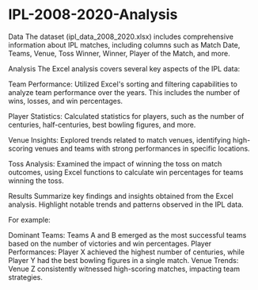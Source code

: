# IPL-2008-2020-Analysis
Data
The dataset (ipl_data_2008_2020.xlsx) includes comprehensive information about IPL matches, including columns such as Match Date, Teams, Venue, Toss Winner, Winner, Player of the Match, and more.

Analysis
The Excel analysis covers several key aspects of the IPL data:

Team Performance: Utilized Excel's sorting and filtering capabilities to analyze team performance over the years. This includes the number of wins, losses, and win percentages.

Player Statistics: Calculated statistics for players, such as the number of centuries, half-centuries, best bowling figures, and more.

Venue Insights: Explored trends related to match venues, identifying high-scoring venues and teams with strong performances in specific locations.

Toss Analysis: Examined the impact of winning the toss on match outcomes, using Excel functions to calculate win percentages for teams winning the toss.

Results
Summarize key findings and insights obtained from the Excel analysis. Highlight notable trends and patterns observed in the IPL data.

For example:

Dominant Teams: Teams A and B emerged as the most successful teams based on the number of victories and win percentages.
Player Performances: Player X achieved the highest number of centuries, while Player Y had the best bowling figures in a single match.
Venue Trends: Venue Z consistently witnessed high-scoring matches, impacting team strategies.
